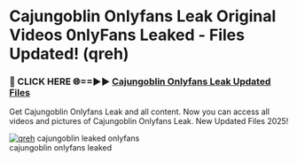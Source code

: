# Cajungoblin Onlyfans Leak Original Videos 0nlyFans Leaked - Files Updated! (qreh)

<h3>🔴 CLICK HERE 🌐==►► <a href="https://tinyurl.com/3hn5wdd3" rel="nofollow">Cajungoblin Onlyfans Leak Updated Files</a></h3>

Get Cajungoblin Onlyfans Leak and all content. Now you can access all videos and pictures of Cajungoblin Onlyfans Leak. New Updated Files 2025!

[![qreh](https://i.imgur.com/4HnBqBT.gif)](https://tinyurl.com/3hn5wdd3)
cajungoblin leaked onlyfans<br>
cajungoblin onlyfans leaked